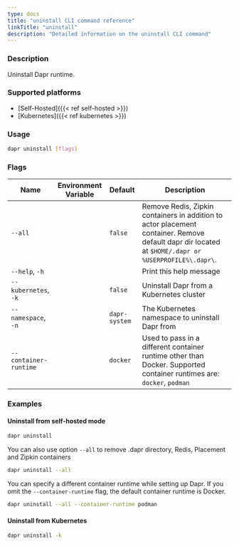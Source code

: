 ```yaml
---
type: docs
title: "uninstall CLI command reference"
linkTitle: "uninstall"
description: "Detailed information on the uninstall CLI command"
---
```


### Description

Uninstall Dapr runtime.

### Supported platforms

- [Self-Hosted]({{< ref self-hosted >}})
- [Kubernetes]({{< ref kubernetes >}})

### Usage

```bash
dapr uninstall [flags]
```

### Flags

| Name                 | Environment Variable | Default       | Description                                                                                                                                         |
| -------------------- | -------------------- | ------------- | --------------------------------------------------------------------------------------------------------------------------------------------------- |
| `--all`              |                      | `false`       | Remove Redis, Zipkin containers in addition to actor placement container. Remove default dapr dir located at `$HOME/.dapr or %USERPROFILE%\.dapr\`. |
| `--help`, `-h`       |                      |               | Print this help message                                                                                                                             |
| `--kubernetes`, `-k` |                      | `false`       | Uninstall Dapr from a Kubernetes cluster                                                                                                            |
| `--namespace`, `-n`  |                      | `dapr-system` | The Kubernetes namespace to uninstall Dapr from                                                                                                     |
|  `--container-runtime`  |              |    `docker`      | Used to pass in a different container runtime other than Docker. Supported container runtimes are: `docker`, `podman` |

### Examples

#### Uninstall from self-hosted mode

```bash
dapr uninstall
```

You can also use option `--all` to remove .dapr directory, Redis, Placement and Zipkin containers

```bash
dapr uninstall --all
```

You can specify a different container runtime while setting up Dapr. If you omit the `--container-runtime` flag, the default container runtime is Docker.

```bash
dapr uninstall --all --container-runtime podman
```

#### Uninstall from Kubernetes

```bash
dapr uninstall -k
```
